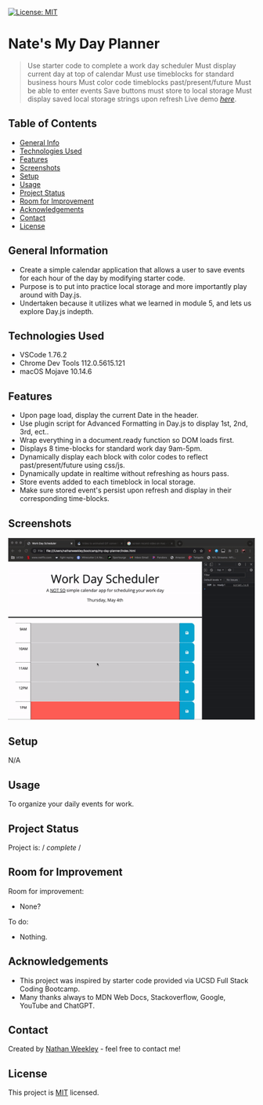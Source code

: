 [![License: MIT](https://img.shields.io/badge/License-MIT-yellow.svg)](https://opensource.org/licenses/MIT)
# Nate's My Day Planner
> Use starter code to complete a work day scheduler
> Must display current day at top of calendar
> Must use timeblocks for standard business hours
> Must color code timeblocks past/present/future
> Must be able to enter events
> Save buttons must store to local storage
> Must display saved local storage strings upon refresh
> Live demo [_here_](https://nweekley84.github.io/my-day-planner/).

## Table of Contents
* [General Info](#general-information)
* [Technologies Used](#technologies-used)
* [Features](#features)
* [Screenshots](#screenshots)
* [Setup](#setup)
* [Usage](#usage)
* [Project Status](#project-status)
* [Room for Improvement](#room-for-improvement)
* [Acknowledgements](#acknowledgements)
* [Contact](#contact)
* [License](#license)


## General Information
- Create a simple calendar application that allows a user to save events for each hour of the day by modifying starter code.
- Purpose is to put into practice local storage and more importantly play around with Day.js.
- Undertaken because it utilizes what we learned in module 5, and lets us explore Day.js indepth.


## Technologies Used
- VSCode 1.76.2
- Chrome Dev Tools 112.0.5615.121 
- macOS Mojave 10.14.6 


## Features
- Upon page load, display the current Date in the header.
- Use plugin script for Advanced Formatting in Day.js to display 1st, 2nd, 3rd, ect..
- Wrap everything in a document.ready function so DOM loads first.
- Displays 8 time-blocks for standard work day 9am-5pm.
- Dynamically display each block with color codes to reflect past/present/future using css/js.
- Dynamically update in realtime without refreshing as hours pass.
- Store events added to each timeblock in local storage.
- Make sure stored event's persist upon refresh and display in their corresponding time-blocks.

## Screenshots
![Example screenshot 1](./assets/images/00ss.gif)


## Setup
N/A


## Usage
To organize your daily events for work.


## Project Status
Project is: / _complete_ /


## Room for Improvement
Room for improvement:
- None?

To do:
- Nothing.

## Acknowledgements
- This project was inspired by starter code provided via UCSD Full Stack Coding Bootcamp.
- Many thanks always to MDN Web Docs, Stackoverflow, Google, YouTube and ChatGPT.


## Contact
Created by [Nathan Weekley](mailto:nweekley84@gmail.com) - feel free to contact me!


## License
This project is [MIT](https://opensource.org/licenses/MIT) licensed.